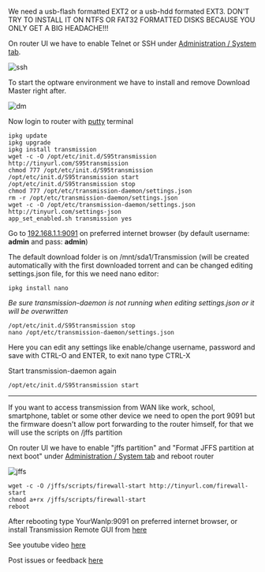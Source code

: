 We need a usb-flash formatted EXT2 or a usb-hdd formated EXT3. DON'T TRY TO INSTALL IT ON NTFS OR FAT32 FORMATTED DISKS BECAUSE YOU ONLY GET A BIG HEADACHE!!!

On router UI we have to enable Telnet or SSH under [Administration / System tab](http://192.168.1.1/Advanced_System_Content.asp).

![ssh](http://i45.tinypic.com/6rroqv.png)

To start the optware environment we have to install and remove Download Master right after.

![dm](http://i49.tinypic.com/x585f6.png)

Now login to router with [putty](http://www.chiark.greenend.org.uk/~sgtatham/putty/download.html) terminal
```
ipkg update
ipkg upgrade
ipkg install transmission
wget -c -O /opt/etc/init.d/S95transmission http://tinyurl.com/S95transmission
chmod 777 /opt/etc/init.d/S95transmission
/opt/etc/init.d/S95transmission start
/opt/etc/init.d/S95transmission stop
chmod 777 /opt/etc/transmission-daemon/settings.json
rm -r /opt/etc/transmission-daemon/settings.json
wget -c -O /opt/etc/transmission-daemon/settings.json http://tinyurl.com/settings-json
app_set_enabled.sh transmission yes
```

Go to [192.168.1.1:9091](http://192.168.1.1:9091) on preferred internet browser (by default username: **admin** and pass: **admin**)

The default download folder is on /mnt/sda1/Transmission (will be created automatically with the first downloaded torrent and can be changed editing settings.json file, for this we need nano editor:
```
ipkg install nano
```
_Be sure transmission-daemon is not running when editing settings.json or it will be overwritten_
```
/opt/etc/init.d/S95transmission stop
nano /opt/etc/transmission-daemon/settings.json
```
Here you can edit any settings like enable/change username, password and save with CTRL-O and ENTER, to exit nano type CTRL-X

Start transmission-daemon again
```
/opt/etc/init.d/S95transmission start
```
***


If you want to access transmission from WAN like work, school, smartphone, tablet or some other device we need to open the port 9091 but the firmware doesn't allow port forwarding to the router himself, for that we will use the scripts on /jffs partition

On router UI we have to enable "jffs partition" and "Format JFFS partition at next boot" under [Administration / System tab](http://192.168.1.1/Advanced_System_Content.asp) and reboot router

![jffs](http://i49.tinypic.com/x3ehpc.png)
```
wget -c -O /jffs/scripts/firewall-start http://tinyurl.com/firewall-start
chmod a+rx /jffs/scripts/firewall-start
reboot
```
After rebooting type YourWanIp:9091 on preferred internet browser, or install Transmission Remote GUI from [here](https://code.google.com/p/transmisson-remote-gui/)

See youtube video [here](http://www.youtube.com/watch?v=hHBEMYJfLi8)

Post issues or feedback [here](http://forums.smallnetbuilder.com/showthread.php?t=8696)